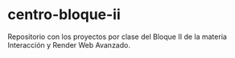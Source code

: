 # centro-bloque-ii
Repositorio con los proyectos por clase del Bloque II de la materia Interacción y Render Web Avanzado.
